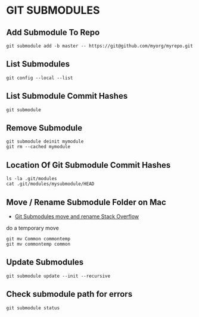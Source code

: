 # GIT SUBMODULES

## Add Submodule To Repo

```console
git submodule add -b master -- https://git@github.com/myorg/myrepo.git
```

## List Submodules

```console
git config --local --list
```

## List Submodule Commit Hashes

```console
git submodule
```

## Remove Submodule

```console
git submodule deinit mymodule
git rm --cached mymodule
```

## Location Of Git Submodule Commit Hashes

```console
ls -la .git/modules
cat .git/modules/mysubmodule/HEAD
```

## Move / Rename Submodule Folder on Mac

- [Git Submodules move and rename Stack Overflow](https://stackoverflow.com/questions/4526910/rename-a-git-submodule)

do a temporary move

```console
git mv Common commontemp
git mv commontemp common
```

## Update Submodules

```console
git submodule update --init --recursive
```

## Check submodule path for errors

```console
git submodule status
```
